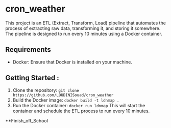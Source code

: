 # cron_weather

This project is an ETL (Extract, Transform, Load) pipeline that automates the process of extracting raw data, transforming it, and storing it somewhere. 
The pipeline is designed to run every 10 minutes using a Docker container.
## Requirements

- Docker: Ensure that Docker is installed on your machine.

## Getting Started :
1. Clone the repository:
`git clone https://github.com/LOUDINISouad/cron_weather`
2. Build the Docker image: 
`docker build -t ldnmap .`
3. Run the Docker container:
`docker run ldnmap`
This will start the container and schedule the ETL process to run every 10 minutes.

**Finish_off_School
